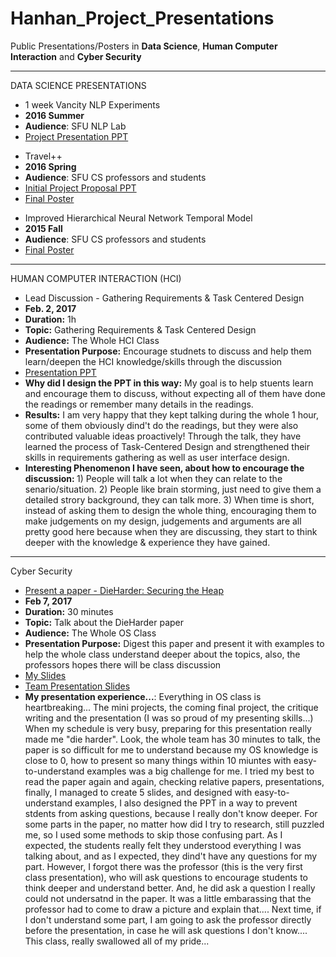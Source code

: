 # Hanhan_Project_Presentations
Public Presentations/Posters in <b>Data Science</b>, <b>Human Computer Interaction</b> and <b>Cyber Security</b> 


**************************************************

DATA SCIENCE PRESENTATIONS

* 1 week Vancity NLP Experiments
 * <b>2016 Summer</b>
 * <b>Audience</b>: SFU NLP Lab
 * [Project Presentation PPT][1]

 
  [1]: https://github.com/hanhanwu/Hanhan_NLP/blob/master/Hanhan_NLP_Presentation.pdf



* Travel++
 * <b>2016 Spring</b>
 * <b>Audience</b>: SFU CS professors and students
 * [Initial Project Proposal PPT][2]
 * [Final Poster][3]


  [2]: https://github.com/hanhanwu/Hanhan-TravelPlusPlus/blob/master/travel.slides.pdf
  [3]: https://github.com/hanhanwu/Hanhan-TravelPlusPlus/blob/master/travel%2B%2B%20poster.pdf
  
  
* Improved Hierarchical Neural Network Temporal Model
 * <b>2015 Fall</b>
 * <b>Audience</b>: SFU CS professors and students
 * [Final Poster][4]
 

  [4]: https://github.com/hanhanwu/Hanhan_Project_Presentations/blob/master/Improved%20Hierarchical%20Model.pptx.pdf


***********************************************************

HUMAN COMPUTER INTERACTION (HCI)

* Lead Discussion - Gathering Requirements & Task Centered Design
 * <b>Feb. 2, 2017</b>
 * <b>Duration:</b> 1h
 * <b>Topic:</b> Gathering Requirements & Task Centered Design
 * <b>Audience:</b> The Whole HCI Class
 * <b>Presentation Purpose:</b> Encourage studnets to discuss and help them learn/deepen the HCI knowledge/skills through the discussion
 * [Presentation PPT][5]
 * <b>Why did I design the PPT in this way:</b> My goal is to help stuents learn and encourage them to discuss, without expecting all of them have done the readings or remember many details in the readings.
 * <b>Results:</b> I am very happy that they kept talking during the whole 1 hour, some of them obviously dind't do the readings, but they were also contributed valuable ideas proactively! Through the talk, they have learned the process of Task-Centered Design and strengthened their skills in requirements gathering as well as user interface design.
 * <b>Interesting Phenomenon I have seen, about how to encourage the discussion: </b> 1) People will talk a lot when they can relate to the senario/situation. 2) People like brain storming, just need to give them a detailed strory background, they can talk more. 3) When time is short, instead of asking them to design the whole thing, encouraging them to make judgements on my design, judgements and arguments are all pretty good here because when they are discussing, they start to think deeper with the knowledge & experience they have gained.
 
 
 [5]:https://github.com/hanhanwu/Hanhan_Project_Presentations/blob/master/task_centered_design.pdf


***********************************************************

Cyber Security

* [Present a paper - DieHarder: Securing the Heap][7]
 * <b>Feb 7, 2017</b>
 * <b>Duration:</b> 30 minutes
 * <b>Topic:</b> Talk about the DieHarder paper
 * <b>Audience:</b> The Whole OS Class
 * <b>Presentation Purpose:</b> Digest this paper and present it with examples to help the whole class understand deeper about the topics, also, the professors hopes there will be class discussion
 * [My Slides][6]
 * [Team Presentation Slides][8]
 * <b>My presentation experience...</b>: Everything in OS class is heartbreaking... The mini projects, the coming final project, the critique writing and the presentation (I was so proud of my presenting skills...) When my schedule is very busy, preparing for this presentation really made me "die harder". Look, the whole team has 30 minutes to talk, the paper is so difficult for me to understand because my OS knowledge is close to 0, how to present so many things within 10 miuntes with easy-to-understand examples was a big challenge for me. I tried my best to read the paper again and again, checking relative papers, presentations, finally, I managed to create 5 slides, and designed with easy-to-understand examples, I also designed the PPT in a way to prevent stdents from asking questions, because I really don't know deeper. For some parts in the paper, no matter how did I try to research, still puzzled me, so I used some methods to skip those confusing part. As I expected, the students really felt they understood everything I was talking about, and as I expected, they dind't have any questions for my part. However, I forgot there was the professor (this is the very first class presentation), who will ask questions to encourage students to think deeper and understand better. And, he did ask a question I really could not undersatnd in the paper. It was a little embarassing that the professor had to come to draw a picture and explain that.... Next time, if I don't understand some part, I am going to ask the professor directly before the presentation, in case he will ask questions I don't know.... This class, really swallowed all of my pride...


[6]:https://github.com/hanhanwu/Hanhan_Project_Presentations/blob/master/attacks.pdf
[7]:https://people.cs.umass.edu/~emery/pubs/ccs03-novark.pdf
[8]:https://docs.google.com/presentation/d/1H1g9Vx6ed7zQ4rA_TwQ_RuU49y0qiotNgheVE7UbD2s/edit?usp=sharing
